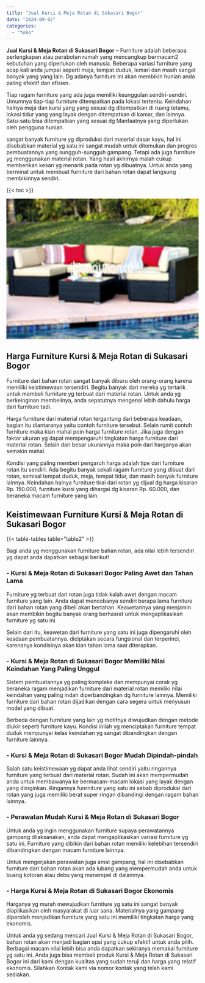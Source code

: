```yaml
---
title: "Jual Kursi & Meja Rotan di Sukasari Bogor"
date: "2024-09-02"
categories: 
  - "toko"
---
```


**Jual Kursi & Meja Rotan di Sukasari Bogor** – Furniture adalah beberapa perlengkapan atau perabotan rumah yang mencangkup bermacam2 kebutuhan yang diperlukan oleh manusia. Beberapa variasi furniture yang acap kali anda jumpai seperti meja, tempat duduk, lemari dan masih sangat banyak yang yang lain. Dg adanya furniture ini akan membikin hunian anda paling efektif dan efisien.

Tiap ragam furniture yang ada juga memiliki keunggulan sendiri-sendiri. Umumnya tiap-tiap furniture ditempatkan pada lokasi tertentu. Keindahan halnya meja dan kursi yang yang sesuai dg ditempatkan di ruang tetamu, lokasi tidur yang yang layak dengan ditempatkan di kamar, dan lainnya. Satu-satu bisa ditempatkan yang sesuai dg Manfaatnya yang diperlukan oleh pengguna hunian.

sangat banyak furniture yg diproduksi dari material dasar kayu, hal ini disebabkan material yg satu ini sangat mudah untuk ditemukan dan progres pembuatannya yang sungguh-sungguh gampang. Tetapi ada juga furniture yg menggunakan material rotan. Yang hasil akhirnya malah cukup memberikan kesan yg menarik pada rotan yg dibuatnya. Untuk anda yang berminat untuk membuat furniture dari bahan rotan dapat langsung membikinnya sendiri.

{{< toc >}}

![Jual Kursi & Meja Rotan di Sukasari Bogor](/images/kursi-meja-rotan-murah30.png)

## Harga Furniture Kursi & Meja Rotan di Sukasari Bogor

Furniture dari bahan rotan sangat banyak diburu oleh orang-orang karena memiliki keistimewaan tersendiri. Begitu banyak dari mereka yg tertarik untuk membeli furniture yg terbuat dari material rotan. Untuk anda yg berkeinginan membelinya, anda sepatutnya mengenal lebih dahulu harga dari furniture tadi.

Harga furniture dari material rotan tergantung dari beberapa keadaan, bagian itu diantaranya yaitu contoh furniture tersebut. Selain rumit contoh furniture maka kian mahal poin harga furniture rotan. Jika juga dengan faktor ukuran yg dapat mempengaruhi tingkatan harga furniture dari material rotan. Selain dari besar ukurannya maka poin dari harganya akan semakin mahal.

Kondisi yang paling memberi pengaruh harga adalah tipe dari furniture rotan itu sendiri. Ada begitu banyak sekali ragam furniture yang dibuat dari rotan, semisal tempat duduk, meja, tempat tidur, dan masih banyak furniture lainnya. Keindahan halnya furniture tirai dari rotan yg dijual dg harga kisaran Rp. 150.000, furniture kursi yang dihargai dg kisaran Rp. 60.000, dan beraneka macam furniture yang lain.

## Keistimewaan Furniture Kursi & Meja Rotan di Sukasari Bogor

{{< table-tables table="table2" >}}

Bagi anda yg menggunakan furniture bahan rotan, ada nilai lebih tersendiri yg dapat anda dapatkan sebagai berikut!

### \- Kursi & Meja Rotan di Sukasari Bogor Paling Awet dan Tahan Lama

Furniture yg terbuat dari rotan juga tidak kalah awet dengan macam furniture yang lain. Anda dapat mencobanya sendiri berapa lama furniture dari bahan rotan yang dibeli akan bertahan. Keawetannya yang menjamin akan membikin begitu banyak orang berhasrat untuk mengaplikasikan furniture yg satu ini.

Selain dari itu, keawetan dari furniture yang satu ini juga dipengaruhi oleh keadaan pembuatannya. diciptakan secara fungsional dan terperinci, karenanya kondisinya akan kian tahan lama saat diterapkan.

### \- Kursi & Meja Rotan di Sukasari Bogor Memiliki Nilai Keindahan Yang Paling Unggul

Sistem pembuatannya yg paling kompleks dan mempunyai corak yg beraneka ragam menjadikan furniture dari material rotan memiliki nilai keindahan yang paling indah diperbandingkan dg furniture lainnya. Memiliki furniture dari bahan rotan dijadikan dengan cara segera untuk menyusun model yang dibuat.

Berbeda dengan furniture yang lain yg motifnya diwujudkan dengan metode diukir seperti furniture kayu. Kondisi inilah yg menciptakan furniture tempat duduk mempunyai kelas keindahan yg sangat dibandingkan dengan furniture lainnya.

### \- Kursi & Meja Rotan di Sukasari Bogor Mudah Dipindah-pindah

Salah satu keistimewaan yg dapat anda lihat sendiri yaitu ringannya furniture yang terbuat dari material rotan. Sudah ini akan mempermudah anda untuk membawanya ke bermacam-macam lokasi yang layak dengan yang diinginkan. Ringannya funrniture yang satu ini sebab diproduksi dari rotan yang juga memiliki berat super ringan dibandingi dengan ragam bahan lainnya.

### \- Perawatan Mudah Kursi & Meja Rotan di Sukasari Bogor

Untuk anda yg ingin menggunakan furniture supaya perawatannya gampang dilaksanakan, anda dapat mengaplikasikan variasi furniture yg satu ini. Furniture yang dibikin dari bahan rotan memiliki kelebihan tersendiri dibandingkan dengan macam furniture lainnya.

Untuk mengerjakan perawatan juga amat gampang, hal ini disebabkan furniture dari bahan rotan akan ada lubang yang mempermudah anda untuk buang kotoran atau debu yang menempel di dalamnya.

### \- Harga Kursi & Meja Rotan di Sukasari Bogor Ekonomis

Harganya yg murah mewujudkan furniture yg satu ini sangat banyak diaplikasikan oleh masyarakat di luar sana. Materialnya yang gampang diperoleh menjadikan furniture yang satu ini memiliki tingkatan harga yang ekonomis.

Untuk anda yg sedang mencari Jual Kursi & Meja Rotan di Sukasari Bogor, bahan rotan akan menjadi bagian opsi yang cukup efektif untuk anda pilih. Berbagai macam nilai lebih bisa anda dapatkan sekiranya memakai furniture yg satu ini. Anda juga bisa membeli produk Kursi & Meja Rotan di Sukasari Bogor ini dari kami dengan kualitas yang sudah teruji dan harga yang relatif ekonomis. Silahkan Kontak kami via nomor kontak yang telah kami sediakan.

